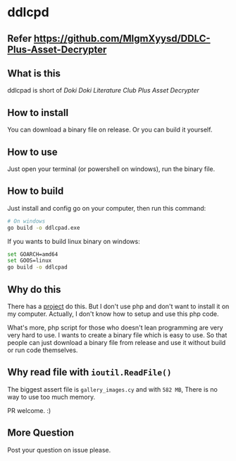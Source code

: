 # ddlcpd

## **Refer <https://github.com/MlgmXyysd/DDLC-Plus-Asset-Decrypter>**

## What is this

ddlcpad is short of *Doki Doki Literature Club Plus Asset Decrypter*

## How to install

You can download a binary file on release. Or you can build it yourself.

## How to use

Just open your terminal (or powershell on windows), run the binary file.

## How to build

Just install and config go on your computer, then run this command:

```bash
# On windows
go build -o ddlcpad.exe
```

If you wants to build linux binary on windows:

```bash
set GOARCH=amd64
set GOOS=linux
go build -o ddlcpad
```

## Why do this

There has a [project](https://github.com/MlgmXyysd/DDLC-Plus-Asset-Decrypter) do this. But I don't use php and don't want to install it on my computer. Actually, I don't know how to setup and use this php code.

What's more, php script for those who doesn't lean programming are very very hard to use. I wants to create a binary file which is easy to use. So that people can just download a binary file from release and use it without build or run code themselves.

## Why read file with `ioutil.ReadFile()`

The biggest assert file is `gallery_images.cy` and with `582 MB`, There is no way to use too much memory.

PR welcome. :)

## More Question

Post your question on issue please.